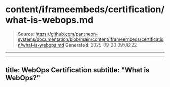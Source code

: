 # content/iframeembeds/certification/what-is-webops.md

> **Source**: https://github.com/pantheon-systems/documentation/blob/main/content/iframeembeds/certification/what-is-webops.md
> **Generated**: 2025-09-20 09:06:22

---

---
title: WebOps Certification
subtitle: "What is WebOps?"
---

<Partial file="certification-guide/what-is-webops.md" />
